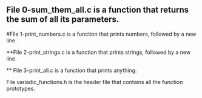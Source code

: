 ## File 0-sum_them_all.c is a function that returns the sum of all its parameters.

#File 1-print_numbers.c is a function that prints numbers, followed by a new line.

**File 2-print_strings.c is a function that prints strings, followed by a new line.

** File 3-print_all.c is a function that prints anything.

File variadic_functions.h is the header file that contains all the function prototypes.
